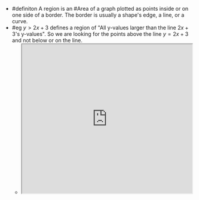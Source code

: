 - #definiton A region is an #Area of a graph plotted as points inside or on one side of a border. The border is usually a shape's edge, a line, or a curve.
- #eg $y>2x+3$ defines a region of "All y-values larger than the line $2x+3$'s y-values". So we are looking for the points above the line $y=2x+3$ and not below or on the line.
	- <iframe src = "https://www.desmos.com/calculator/f01d8fn3hi" style="height: 400px; width: 100%" ></iframe>